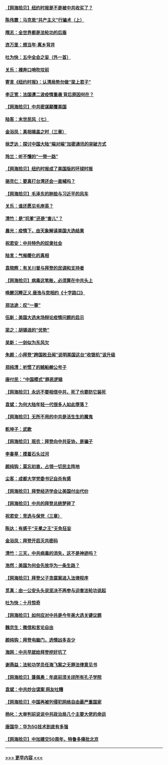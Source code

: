 #### [【网海拾贝】纽约时报是不是被中共收买了？](../pages/nsc993/n12515122.md?t=10311503) 
#### [陈伟霆：马克思“共产主义”行骗术（上）](../pages/nsc993/n12510217.md?t=10311503) 
#### [隋志：全世界都是法轮功的后盾](../pages/nsc993/n12510636.md?t=10311503) 
#### [连万里：想当年‧离乡背井](../pages/nsc993/n12510623.md?t=10311503) 
#### [吐为快：五中全会之妄（外一首）](../pages/nsc993/n12510470.md?t=10311503) 
#### [关乐：裸奔口哨吹坟前](../pages/nsc993/n12510403.md?t=10311503) 
#### [寄言《纽约时报》：认清局势勿做“梁上君子”](../pages/nsc993/n12510042.md?t=10311503) 
#### [李正宽：法国遭二波疫情重袭 背后原因何在？](../pages/nsc993/n12509971.md?t=10311503) 
#### [【网海拾贝】中共密谋颠覆美国](../pages/nsc993/n12509816.md?t=10311503) 
#### [陆客：末世民风（七）](../pages/nsc993/n12507822.md?t=10311503) 
#### [金浴凤：真相揭盖之时（三章）](../pages/nsc993/n12507804.md?t=10311503) 
#### [徐芝达：探讨中国大陆“端对端”加密通讯的突破方式](../pages/nsc993/n12507682.md?t=10311503) 
#### [玲兰：听不懂的“一带一路”](../pages/nsc993/n12507669.md?t=10311503) 
#### [【网海拾贝】纽约时报成了美国版的环球时报](../pages/nsc993/n12507053.md?t=10311503) 
#### [骆克仁：要真打台湾还会一直喊吗？](../pages/nsc993/n12506843.md?t=10311503) 
#### [【网海拾贝】毛泽东的肿脸与习近平的风车](../pages/nsc993/n12504537.md?t=10311503) 
#### [关乐：谁还愿见毛岸英？](../pages/nsc993/n12503866.md?t=10311503) 
#### [清竹：是“坑爹”还是“害儿”？](../pages/nsc993/n12503034.md?t=10311503) 
#### [晨光：疫情下，由天象解读美国大选结果](../pages/nsc993/n12502536.md?t=10311503) 
#### [祝君安：中共特色的奴隶社会](../pages/nsc993/n12501529.md?t=10311503) 
#### [陆言：气候暖化的真相](../pages/nsc993/n12501183.md?t=10311503) 
#### [袁晓辉：有关川普与拜登的民调和支持者](../pages/nsc993/n12500433.md?t=10311503) 
#### [【网海拾贝】病毒这笔账，必须算在中共头上](../pages/nsc993/n12500320.md?t=10311503) 
#### [唤醒沉睡正义 唐浩与您相约《十字路口》](../pages/nsc993/n12497980.md?t=10311503) 
#### [郑法途：叹“一尊”](../pages/nsc993/n12498837.md?t=10311503) 
#### [伍新：美国大选末场辩论疫情问题的启示](../pages/nsc993/n12498829.md?t=10311503) 
#### [梁之：胡锡进的“优势”](../pages/nsc993/n12498780.md?t=10311503) 
#### [吴新：一剑似为东风欠](../pages/nsc993/n12498772.md?t=10311503) 
#### [朱颜：小拜登“跨国败丑闻”说明美国这台“收银机”该升级](../pages/nsc993/n12498731.md?t=10311503) 
#### [郑纯清：听惯了的贼船艄公号子](../pages/nsc993/n12498721.md?t=10311503) 
#### [唐付民：“中国模式”罪恶逻辑](../pages/nsc993/n12498310.md?t=10311503) 
#### [【网海拾贝】永远不要相信中共，死了也要防它装死](../pages/nsc993/n12498162.md?t=10311503) 
#### [袁斌：为何大陆年轻一代很多人如此堕落？](../pages/nsc993/n12495696.md?t=10311503) 
#### [【网海拾贝】无所不用的中共是活生生的魔鬼](../pages/nsc993/n12495621.md?t=10311503) 
#### [乾坤子：武歌](../pages/nsc993/n12493391.md?t=10311503) 
#### [【网海拾贝】班农：拜登向中共妥协，是骗子](../pages/nsc993/n12492877.md?t=10311503) 
#### [李春草：摸着石头过河](../pages/nsc993/n12491121.md?t=10311503) 
#### [颜纯钩：莫忘初衷，占领一切民主阵地](../pages/nsc993/n12490965.md?t=10311503) 
#### [尘客：成都大学党委书记自杀有感](../pages/nsc993/n12490950.md?t=10311503) 
#### [【网海拾贝】拜登经济学会让美国付出代价](../pages/nsc993/n12489662.md?t=10311503) 
#### [【网海拾贝】中共的拜登总统梦碎了](../pages/nsc993/n12487896.md?t=10311503) 
#### [祝君安：竞选与保党（三章）](../pages/nsc993/n12487258.md?t=10311503) 
#### [陈达：有感于“无冕之王”无免狂妄](../pages/nsc993/n12485133.md?t=10311503) 
#### [金浴凤：拜登开启灭共密码](../pages/nsc993/n12485125.md?t=10311503) 
#### [清竹：三天，中共病毒的消失，这不是神迹吗？](../pages/nsc993/n12485027.md?t=10311503) 
#### [浩然：美国为何会先放华为一条生路？](../pages/nsc993/n12484997.md?t=10311503) 
#### [【网海拾贝】拜登父子贪腐案进入法律程序](../pages/nsc993/n12484957.md?t=10311503) 
#### [觅真：由一公安头头说坚决不再参与迫害法轮功说起](../pages/nsc993/n12484212.md?t=10311503) 
#### [吐为快：十月惊奇](../pages/nsc993/n12484172.md?t=10311503) 
#### [【网海拾贝】如何应对中共是今年美大选关键议题](../pages/nsc993/n12483755.md?t=10311503) 
#### [魏京生：微信和言论自由](../pages/nsc993/n12483372.md?t=10311503) 
#### [颜纯钩：拜登电脑门，选情凶多吉少](../pages/nsc993/n12482666.md?t=10311503) 
#### [海网：中共早就给拜登挖好坑了](../pages/nsc993/n12482660.md?t=10311503) 
#### [谢燕益：法轮功学员任海飞案之无罪法律意见书](../pages/nsc993/n12482512.md?t=10311503) 
#### [【网海拾贝】蓬佩奥：年底前须关闭所有孔子学院](../pages/nsc993/n12482443.md?t=10311503) 
#### [袁斌：中共炒台谍案 网友吐糟](../pages/nsc993/n12481564.md?t=10311503) 
#### [【网海拾贝】中国再被列侵犯网络自由最严重国家](../pages/nsc993/n12479643.md?t=10311503) 
#### [杨叱：大审判前说说中共政治局几个主要大佬的命运](../pages/nsc993/n12477527.md?t=10311503) 
#### [唐国华：华为5G技术到底有多强](../pages/nsc993/n12477483.md?t=10311503) 
#### [【网海拾贝】中加建交50周年，特鲁多痛批北京](../pages/nsc993/n12476892.md?t=10311503) 

----
#### [ >>> 更早内容 <<< ](../indexes/nsc993-earlier.md)
